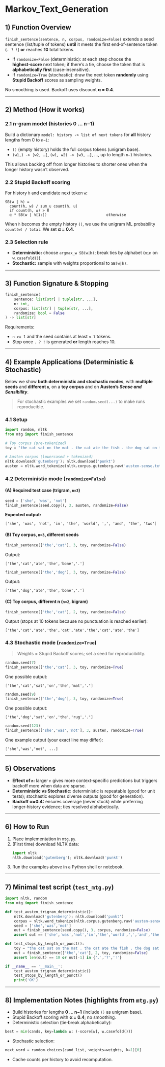 # Markov_Text_Generation


## 1) Function Overview

`finish_sentence(sentence, n, corpus, randomize=False)` extends a seed sentence (list/tuple of tokens) **until** it meets the first end‑of‑sentence token (`. ? !`) **or** reaches **10** total tokens.

- If `randomize=False` (deterministic): at each step choose the **highest‑score** next token; if there’s a tie, choose the token that is **alphabetically first** (case‑insensitive).
- If `randomize=True` (stochastic): draw the next token **randomly** using **Stupid Backoff** scores as sampling weights.

No smoothing is used. Backoff uses discount **α = 0.4**.

---

## 2) Method (How it works)

### 2.1 n‑gram model (histories 0 … n−1)
Build a dictionary `model: history -> list of next tokens` for **all** history lengths from 0 to `n−1`:

- `()` (empty history) holds the full corpus tokens (unigram base).
- `(w1,) -> [w2, …]`, `(w1, w2) -> [w3, …]`, …, up to length `n−1` histories.

This allows backing off from longer histories to shorter ones when the longer history wasn’t observed.

### 2.2 Stupid Backoff scoring
For history `h` and candidate next token `w`:
```
SB(w | h) = 
  count(h, w) / sum_u count(h, u)            
  if count(h, w) > 0
  α * SB(w | h[1:])                           otherwise
```
When `h` becomes the empty history `()`, we use the unigram ML probability `count(w) / total`.
We set **α = 0.4**.

### 2.3 Selection rule
- **Deterministic:** choose `argmax_w SB(w|h)`; break ties by alphabet (`min` on `w.casefold()`).
- **Stochastic:** sample with weights proportional to `SB(w|h)`.

---

## 3) Function Signature & Stopping

```python
finish_sentence(
    sentence: list[str] | tuple[str, ...],
    n: int,
    corpus: list[str] | tuple[str, ...],
    randomize: bool = False
) -> list[str]
```
Requirements:
- `n >= 1` and the seed contains at least `n-1` tokens.
- Stop once `. ? !` is generated **or** length reaches 10.

---

## 4) Example Applications (Deterministic & Stochastic)

Below we show **both deterministic and stochastic modes**, with **multiple seeds** and **different `n`**, on a **toy corpus** and on **Austen’s _Sense and Sensibility_**.

> For stochastic examples we set `random.seed(...)` to make runs reproducible.

### 4.1 Setup

```python
import random, nltk
from mtg import finish_sentence

# Toy corpus (pre-tokenized)
toy = "the cat sat on the mat . the cat ate the fish . the dog sat on the rug . the dog ate the bone .".split()

# Austen corpus (lowercased + tokenized)
nltk.download('gutenberg'); nltk.download('punkt')
austen = nltk.word_tokenize(nltk.corpus.gutenberg.raw('austen-sense.txt').lower())
```

### 4.2 Deterministic mode (`randomize=False`)

#### (A) Required test case (trigram, `n=3`)
```python
seed = ['she', 'was', 'not']
finish_sentence(seed.copy(), 3, austen, randomize=False)
```
**Expected output:**
```
['she', 'was', 'not', 'in', 'the', 'world', ',', 'and', 'the', 'two']
```

#### (B) Toy corpus, `n=3`, different seeds
```python
finish_sentence(['the','cat'], 3, toy, randomize=False)
```
Output:
```
['the','cat','ate','the','bone','.']
```
```python
finish_sentence(['the','dog'], 3, toy, randomize=False)
```
Output:
```
['the','dog','ate','the','bone','.']
```

#### (C) Toy corpus, **different n** (`n=2`, bigram)
```python
finish_sentence(['the','cat'], 2, toy, randomize=False)
```
Output (stops at 10 tokens because no punctuation is reached earlier):
```
['the','cat','ate','the','cat','ate','the','cat','ate','the']
```

### 4.3 Stochastic mode (`randomize=True`)

> Weights = Stupid Backoff scores; set a seed for reproducibility.

```python
random.seed(7)
finish_sentence(['the','cat'], 3, toy, randomize=True)
```
One possible output:
```
['the','cat','sat','on','the','mat','.']
```

```python
random.seed(9)
finish_sentence(['the','dog'], 3, toy, randomize=True)
```
One possible output:
```
['the','dog','sat','on','the','rug','.']
```

```python
random.seed(123)
finish_sentence(['she','was','not'], 3, austen, randomize=True)
```
One example output (your exact line may differ):
```
['she','was','not', ...]
```

---

## 5) Observations

- **Effect of `n`:** larger `n` gives more context‑specific predictions but triggers backoff more when data are sparse.  
- **Deterministic vs Stochastic:** deterministic is repeatable (good for unit tests); stochastic explores diverse outputs (good for generation).  
- **Backoff α=0.4:** ensures coverage (never stuck) while preferring longer‑history evidence; ties resolved alphabetically.

---

## 6) How to Run

1. Place implementation in `mtg.py`.
2. (First time) download NLTK data:
   ```python
   import nltk
   nltk.download('gutenberg'); nltk.download('punkt')
   ```
3. Run the examples above in a Python shell or notebook.

---

## 7) Minimal test script (`test_mtg.py`)

```python
import nltk, random
from mtg import finish_sentence

def test_austen_trigram_deterministic():
    nltk.download('gutenberg'); nltk.download('punkt')
    corpus = nltk.word_tokenize(nltk.corpus.gutenberg.raw('austen-sense.txt').lower())
    seed = ['she','was','not']
    out = finish_sentence(seed.copy(), 3, corpus, randomize=False)
    assert out == ['she','was','not','in','the','world',',','and','the','two']

def test_stops_by_length_or_punct():
    toy = "the cat sat on the mat . the cat ate the fish . the dog sat on the rug . the dog ate the bone .".split()
    out = finish_sentence(['the','cat'], 2, toy, randomize=False)
    assert len(out) == 10 or out[-1] in {'.','?','!'}

if __name__ == '__main__':
    test_austen_trigram_deterministic()
    test_stops_by_length_or_punct()
    print('OK')
```

---

## 8) Implementation Notes (highlights from `mtg.py`)

- Build histories for lengths **0 … n−1** (include `()` as unigram base).
- Stupid Backoff scoring with **α = 0.4**; no smoothing.
- Deterministic selection (tie‑break alphabetically):
```python
best = min(cands, key=lambda w: (-score[w], w.casefold()))
```
- Stochastic selection:
```python
next_word = random.choices(cand_list, weights=weights, k=1)[0]
```
- Cache counts per history to avoid recomputation.